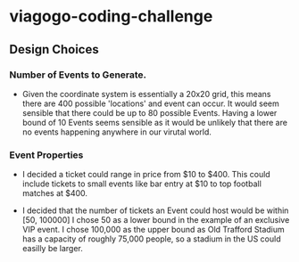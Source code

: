 # viagogo-coding-challenge

## Design Choices

### Number of Events to Generate.

* Given the coordinate system is essentially a 20x20 grid, this means there are 400 possible 'locations' and event can occur. It would seem sensible that there could be up to 80 possible Events. Having a lower bound of 10 Events seems sensible as it would be unlikely that there are no events happening anywhere in our virutal world.

### Event Properties

* I decided a ticket could range in price from $10 to $400. This could include tickets to small events like bar entry at $10 to top football matches at $400.

* I decided that the number of tickets an Event could host would be within [50, 100000] I chose 50 as a lower bound in the example of an exclusive VIP event. I chose 100,000 as the upper bound as Old Trafford Stadium has a capacity of roughly 75,000 people, so a stadium in the US could easilly be larger.